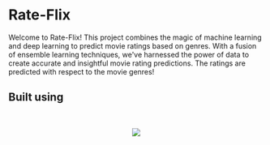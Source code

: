 # Rate-Flix

Welcome to Rate-Flix! This project combines the magic of machine learning and deep learning to predict movie ratings based on genres. With a fusion of ensemble learning techniques, we've harnessed the power of data to create accurate and insightful movie rating predictions. The ratings are predicted with respect to the movie genres!

## Built using
<br>
<p align="center">
  <a href="#">
    <img src="https://skillicons.dev/icons?i=python" />
  </a>
</p>
